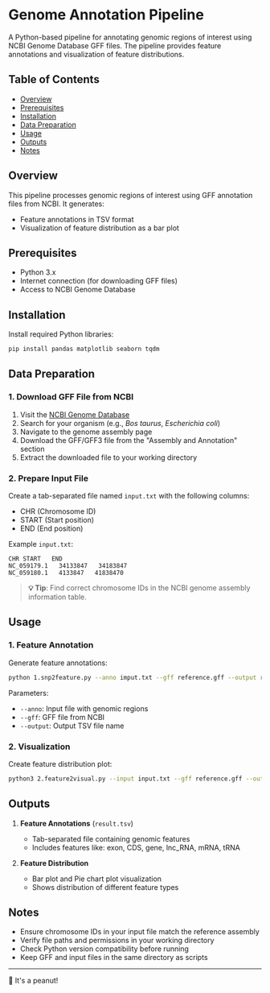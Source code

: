 # Genome Annotation Pipeline

A Python-based pipeline for annotating genomic regions of interest using NCBI Genome Database GFF files. The pipeline provides feature annotations and visualization of feature distributions.

## Table of Contents
- [Overview](#overview)
- [Prerequisites](#prerequisites)
- [Installation](#installation)
- [Data Preparation](#data-preparation)
- [Usage](#usage)
- [Outputs](#outputs)
- [Notes](#notes)

## Overview

This pipeline processes genomic regions of interest using GFF annotation files from NCBI. It generates:
- Feature annotations in TSV format
- Visualization of feature distribution as a bar plot

## Prerequisites

- Python 3.x
- Internet connection (for downloading GFF files)
- Access to NCBI Genome Database

## Installation

Install required Python libraries:

```bash
pip install pandas matplotlib seaborn tqdm
```

## Data Preparation

### 1. Download GFF File from NCBI

1. Visit the [NCBI Genome Database](https://www.ncbi.nlm.nih.gov/genome/)
2. Search for your organism (e.g., *Bos taurus*, *Escherichia coli*)
3. Navigate to the genome assembly page
4. Download the GFF/GFF3 file from the "Assembly and Annotation" section
5. Extract the downloaded file to your working directory

### 2. Prepare Input File

Create a tab-separated file named `input.txt` with the following columns:
- CHR (Chromosome ID)
- START (Start position)
- END (End position)

Example `input.txt`:
```
CHR	START	END
NC_059179.1   34133847   34183847
NC_059180.1   4133847   41838470
```

> **💡 Tip**: Find correct chromosome IDs in the NCBI genome assembly information table.

## Usage

### 1. Feature Annotation

Generate feature annotations:

```bash
python 1.snp2feature.py --anno imput.txt --gff reference.gff --output result.tsv
```

Parameters:
- `--anno`: Input file with genomic regions
- `--gff`: GFF file from NCBI
- `--output`: Output TSV file name

### 2. Visualization

Create feature distribution plot:

```bash
python3 2.feature2visual.py --input input.txt --gff reference.gff --output result --trait "trait name" --dpi 600
```

## Outputs

1. **Feature Annotations** (`result.tsv`)
   - Tab-separated file containing genomic features
   - Includes features like: exon, CDS, gene, lnc_RNA, mRNA, tRNA

2. **Feature Distribution** 
   - Bar plot and Pie chart plot visualization
   - Shows distribution of different feature types

## Notes

- Ensure chromosome IDs in your input file match the reference assembly
- Verify file paths and permissions in your working directory
- Check Python version compatibility before running
- Keep GFF and input files in the same directory as scripts

---

🥜 It's a peanut!
